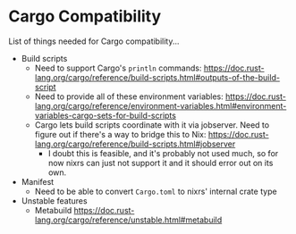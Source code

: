 # Cargo Compatibility

List of things needed for Cargo compatibility...
- Build scripts
	- Need to support Cargo's `println` commands: https://doc.rust-lang.org/cargo/reference/build-scripts.html#outputs-of-the-build-script
	- Need to provide all of these environment variables: https://doc.rust-lang.org/cargo/reference/environment-variables.html#environment-variables-cargo-sets-for-build-scripts
	- Cargo lets build scripts coordinate with it via jobserver. Need to figure out if there's a way to bridge this to Nix: https://doc.rust-lang.org/cargo/reference/build-scripts.html#jobserver
		- I doubt this is feasible, and it's probably not used much, so for now nixrs can just not support it and it should error out on its own.
- Manifest
	- Need to be able to convert `Cargo.toml` to nixrs' internal crate type
- Unstable features
	- Metabuild https://doc.rust-lang.org/cargo/reference/unstable.html#metabuild

